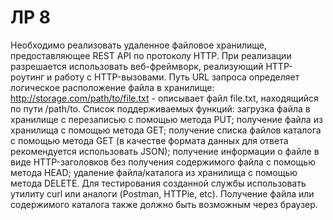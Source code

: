 # ЛР 8
Необходимо реализовать удаленное файловое хранилище, предоставляющее REST API по протоколу HTTP. При реализации разрешается использовать веб-фреймворк, реализующий HTTP-роутинг и работу с HTTP-вызовами.
Путь URL запроса определяет логическое расположение файла в хранилище:
http://storage.com/path/to/file.txt - описывает файл file.txt, находящийся по пути /path/to.
Список поддерживаемых функций:
загрузка файла в хранилище с перезаписью c помощью метода PUT;
получение файла из хранилища с помощью метода GET;
получение списка файлов каталога с помощью метода GET (в качестве формата данных для ответа рекомендуется использовать JSON);
получение информации о файле в виде HTTP-заголовков без получения содержимого файла с помощью метода HEAD;
удаление файла/каталога из хранилища с помощью метода DELETE.
Для тестирования созданной службы использовать утилиту curl или аналоги (Postman, HTTPie, etc). Получение файла или содержимого каталога также должно быть возможным через браузер.
